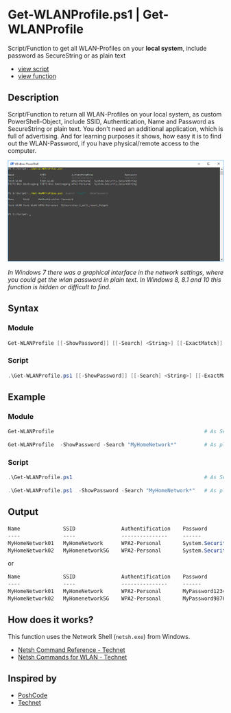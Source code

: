 # Get-WLANProfile.ps1 | Get-WLANProfile

Script/Function to get all WLAN-Profiles on your **local system**, include password as SecureString or as plain text

* [view script](https://github.com/BornToBeRoot/PowerShell/blob/master/Scripts/Get-WLANProfile.ps1)
* [view function](https://github.com/BornToBeRoot/PowerShell/blob/master/Module/LazyAdmin/Get-WLANProfile.ps1)

## Description

Script/Function to return all WLAN-Profiles on your local system, as custom PowerShell-Object, include SSID, Authentication, Name and Password as SecureString or plain text. You don't need an additional application, which is full of advertising. And for learning purposes it shows, how easy it is to find out the WLAN-Password, if you have physical/remote access to the computer.

![Screenshot](Get-WLANProfile.png?raw=true)

_In Windows 7 there was a graphical interface in the network settings, where you could get the wlan password in plain text. In Windows 8, 8.1 and 10 this function is hidden or difficult to find._

## Syntax

### Module

```powershell
Get-WLANProfile [[-ShowPassword]] [[-Search] <String>] [[-ExactMatch]] [<CommonParameters>]
```

### Script

```powershell
.\Get-WLANProfile.ps1 [[-ShowPassword]] [[-Search] <String>] [[-ExactMatch]] [<CommonParameters>] 
```

## Example

### Module

```powershell
Get-WLANProfile													# As SecureString
```

```powershell
Get-WLANProfile  -ShowPassword -Search "MyHomeNetwork*"			# As plain text
```

### Script

```powershell
.\Get-WLANProfile.ps1											# As SecureString
```

```powershell
.\Get-WLANProfile.ps1  -ShowPassword -Search "MyHomeNetwork*"   # As plain text
```

## Output

```powershell
Name              SSID               Authentification    Password
----              ----               ---------------     ------
MyHomeNetwork01   MyHomeNetwork      WPA2-Personal       System.Security.SecureString
MyHomeNetwork02   MyHomenetwork5G    WPA2-Personal       System.Security.SecureString
```

or

```powershell
Name              SSID               Authentification    Password
----              ----               ---------------     ------
MyHomeNetwork01   MyHomeNetwork      WPA2-Personal       MyPassword123456789
MyHomeNetwork02   MyHomenetwork5G    WPA2-Personal       MyPassword987654321
```

## How does it works?

This function uses the Network Shell (`netsh.exe`) from Windows.

* [Netsh Command Reference - Technet](https://technet.microsoft.com/en-us/library/cc754516(v=ws.10).aspx)
* [Netsh Commands for WLAN - Technet](https://technet.microsoft.com/en-US/library/cc755301(v=ws.10).aspx)

## Inspired by

* [PoshCode](http://poshcode.org/4520)
* [Technet](https://blogs.technet.microsoft.com/heyscriptingguy/2015/11/23/get-wireless-network-ssid-and-password-with-powershell/)
